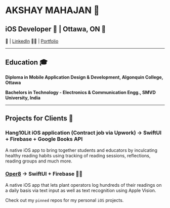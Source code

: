 # AKSHAY MAHAJAN 🚀

## iOS Developer 📱 | Ottawa, ON 📍

📧 | [LinkedIn](https://www.linkedin.com/in/akshay-mahajan-1b5508188/) 👨‍💼 | [Portfolio](https://portfolio-akshay-mahajan.netlify.app/)

---

## Education 🎓

**Diploma in Mobile Application Design & Development, Algonquin College, Ottawa**

**Bachelors in Technology - Electronics & Communication Engg., SMVD University, India**

---

## Projects for Clients 🚀

### Hang10Lit iOS application (Contract job via Upwork) -> SwiftUI + Firebase + Google Books API
A native iOS app to bring together students and educators by inculcating healthy reading habits using tracking of reading sessions, reflections, reading groups and much more.

### [Oper8](https://portfolio-akshay-mahajan.netlify.app/#portfolio) -> SwiftUI + Firebase 📱🔥
A native iOS app that lets plant operators log hundreds of their readings on a daily basis via text input as well as text recognition using Apple Vision.

Check out my `pinned` repos for my personal `iOS` projects.
